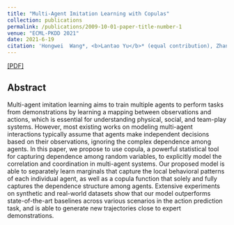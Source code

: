 ```yaml
---
title: "Multi-Agent Imitation Learning with Copulas"
collection: publications
permalink: /publications/2009-10-01-paper-title-number-1
venue: "ECML-PKDD 2021"
date: 2021-6-19
citation: 'Hongwei	Wang*, <b>Lantao Yu</b>* (equal contribution), Zhangjie Cao, Stefano Ermon. <i>European Conference on Machine Learning and Principles and Practice of Knowledge Discovery in Databases</i>. <b>ECML-PKDD 2021</b>.'
---
```


[[PDF]](https://arxiv.org/pdf/2107.04750.pdf)

## Abstract
Multi-agent imitation learning aims to train multiple agents to perform tasks from demonstrations by learning a mapping between observations and actions, which is essential for understanding physical, social, and team-play systems. However, most existing works on modeling multi-agent interactions typically assume that agents make independent decisions based on their observations, ignoring the complex dependence among agents. In this paper, we propose to use copula, a powerful statistical tool for capturing dependence among random variables, to explicitly model the correlation and coordination in multi-agent systems. Our proposed model is able to separately learn marginals that capture the local behavioral patterns of each individual agent, as well as a copula function that solely and fully captures the dependence structure among agents. Extensive experiments on synthetic and real-world datasets show that our model outperforms state-of-the-art baselines across various scenarios in the action prediction task, and is able to generate new trajectories close to expert demonstrations.

